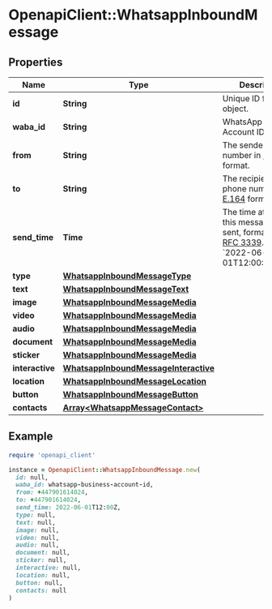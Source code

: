 # OpenapiClient::WhatsappInboundMessage

## Properties

| Name | Type | Description | Notes |
| ---- | ---- | ----------- | ----- |
| **id** | **String** | Unique ID for the object. |  |
| **waba_id** | **String** | WhatsApp Business Account ID. | [optional] |
| **from** | **String** | The sender&#39;s phone number in [E.164](https://en.wikipedia.org/wiki/E.164) format. | [optional] |
| **to** | **String** | The recipient&#39;s phone number in [E.164](https://en.wikipedia.org/wiki/E.164) format. | [optional] |
| **send_time** | **Time** | The time at which this message is sent, formatted in [RFC 3339](https://datatracker.ietf.org/doc/html/rfc3339). e.g., &#x60;2022-06-01T12:00:00.000Z&#x60;. | [optional] |
| **type** | [**WhatsappInboundMessageType**](WhatsappInboundMessageType.md) |  | [optional] |
| **text** | [**WhatsappInboundMessageText**](WhatsappInboundMessageText.md) |  | [optional] |
| **image** | [**WhatsappInboundMessageMedia**](WhatsappInboundMessageMedia.md) |  | [optional] |
| **video** | [**WhatsappInboundMessageMedia**](WhatsappInboundMessageMedia.md) |  | [optional] |
| **audio** | [**WhatsappInboundMessageMedia**](WhatsappInboundMessageMedia.md) |  | [optional] |
| **document** | [**WhatsappInboundMessageMedia**](WhatsappInboundMessageMedia.md) |  | [optional] |
| **sticker** | [**WhatsappInboundMessageMedia**](WhatsappInboundMessageMedia.md) |  | [optional] |
| **interactive** | [**WhatsappInboundMessageInteractive**](WhatsappInboundMessageInteractive.md) |  | [optional] |
| **location** | [**WhatsappInboundMessageLocation**](WhatsappInboundMessageLocation.md) |  | [optional] |
| **button** | [**WhatsappInboundMessageButton**](WhatsappInboundMessageButton.md) |  | [optional] |
| **contacts** | [**Array&lt;WhatsappMessageContact&gt;**](WhatsappMessageContact.md) |  | [optional] |

## Example

```ruby
require 'openapi_client'

instance = OpenapiClient::WhatsappInboundMessage.new(
  id: null,
  waba_id: whatsapp-business-account-id,
  from: +447901614024,
  to: +447901614024,
  send_time: 2022-06-01T12:00Z,
  type: null,
  text: null,
  image: null,
  video: null,
  audio: null,
  document: null,
  sticker: null,
  interactive: null,
  location: null,
  button: null,
  contacts: null
)
```

